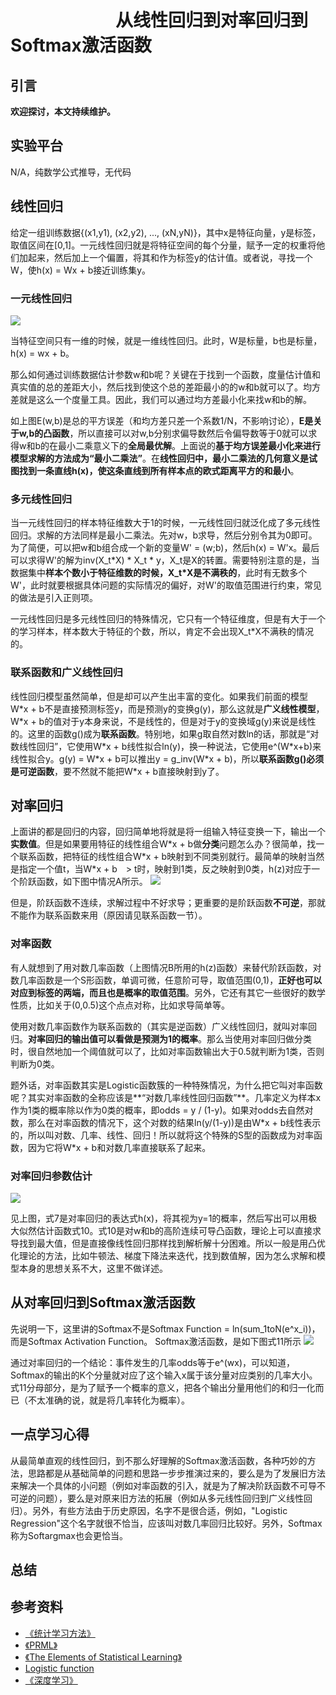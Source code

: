 # 　　　　　　从线性回归到对率回归到Softmax激活函数
## 引言


**欢迎探讨，本文持续维护。**



## 实验平台

N/A，纯数学公式推导，无代码



## 线性回归

给定一组训练数据{(x1,y1), (x2,y2), ..., (xN,yN)}，其中x是特征向量，y是标签，取值区间在[0,1]。一元线性回归就是将特征空间的每个分量，赋予一定的权重将他们加起来，然后加上一个偏置，将其和作为标签y的估计值。或者说，寻找一个W，使h(x) = Wx + b接近训练集y。

### 一元线性回归

![](images/104656.png)

当特征空间只有一维的时候，就是一维线性回归。此时，W是标量，b也是标量，h(x) = wx + b。

那么如何通过训练数据估计参数w和b呢？关键在于找到一个函数，度量估计值和真实值的总的差距大小，然后找到使这个总的差距最小的的w和b就可以了。均方差就是这么一个度量工具。因此，我们可以通过均方差最小化来找w和b的解。

如上图E(w,b)是总的平方误差（和均方差只差一个系数1/N，不影响讨论），**E是关于w,b的凸函数**，所以直接可以对w,b分别求偏导数然后令偏导数等于0就可以求得w和b的在最小二乘意义下的**全局最优解**。上面说的**基于均方误差最小化来进行模型求解的方法成为“最小二乘法”**。在**线性回归中，最小二乘法的几何意义是试图找到一条直线h(x)，使这条直线到所有样本点的欧式距离平方的和最小**。

### 多元线性回归

当一元线性回归的样本特征维数大于1的时候，一元线性回归就泛化成了多元线性回归。求解的方法同样是最小二乘法。先对w，b求导，然后分别令其为0即可。为了简便，可以把w和b组合成一个新的变量W' = (w;b)，然后h(x) = W'x。最后可以求得W'的解为inv(X_t\*X) \* X_t \* y，X_t是X的转置。需要特别注意的是，当数据集中**样本个数小于特征维数的时候，X_t\*X是不满秩的**，此时有无数多个W'，此时就要根据具体问题的实际情况的偏好，对W'的取值范围进行约束，常见的做法是引入正则项。

一元线性回归是多元线性回归的特殊情况，它只有一个特征维度，但是有大于一个的学习样本，样本数大于特征的个数，所以，肯定不会出现X_t\*X不满秩的情况的。

### 联系函数和广义线性回归

线性回归模型虽然简单，但是却可以产生出丰富的变化。如果我们前面的模型W\*x + b不是直接预测标签y，而是预测y的变换g(y)，那么这就是**广义线性模型**，W\*x + b的值对于y本身来说，不是线性的，但是对于y的变换域g(y)来说是线性的。这里的函数g()成为**联系函数**。特别地，如果g取自然对数ln的话，那就是“对数线性回归”，它使用W\*x + b线性拟合ln(y)，换一种说法，它使用e^(W\*x+b)来线性拟合y。g(y) = W\*x + b可以推出y = g_inv(W\*x + b)，所以**联系函数g()必须是可逆函数**，要不然就不能把W\*x + b直接映射到y了。

## 对率回归

上面讲的都是回归的内容，回归简单地将就是将一组输入特征变换一下，输出一个**实数值**。但是如果要用特征的线性组合W\*x + b做**分类**问题怎么办？很简单，找一个联系函数，把特征的线性组合W\*x + b映射到不同类别就行。最简单的映射当然是指定一个值t，当W\*x + b　> t时，映射到1类，反之映射到0类，h(z)对应于一个阶跃函数，如下图中情况A所示。
![](images/132651.png)

但是，阶跃函数不连续，求解过程中不好求导；更重要的是阶跃函数**不可逆**，那就不能作为联系函数来用（原因请见联系函数一节）。

### 对率函数

有人就想到了用对数几率函数（上图情况B所用的h(z)函数）来替代阶跃函数，对数几率函数是一个S形函数，单调可微，任意阶可导，取值范围(0,1)，**正好也可以对应到标签的两端，而且也是概率的取值范围**。另外，它还有其它一些很好的数学性质，比如关于(0,0.5)这个点点对称，比如求导简单等。

使用对数几率函数作为联系函数的（其实是逆函数）广义线性回归，就叫对率回归。**对率回归的输出值可以看做是预测为1的概率**。那么当使用对率回归做分类时，很自然地加一个阈值就可以了，比如对率函数输出大于0.5就判断为1类，否则判断为0类。

题外话，对率函数其实是Logistic函数簇的一种特殊情况，为什么把它叫对率函数呢？其实对率函数的全称应该是**“对数几率线性回归函数”**。几率定义为样本x作为1类的概率除以作为0类的概率，即odds = y / (1-y)。如果对odds去自然对数，那么在对率函数的情况下，这个对数的结果ln(y/(1-y))是由W\*x + b线性表示的，所以叫对数、几率、线性、回归！所以就将这个特殊的S型的函数成为对率函数，因为它将W\*x + b和对数几率直接联系了起来。

### 对率回归参数估计
![](images/150909.png)

见上图，式7是对率回归的表达式h(x)，将其视为y=1的概率，然后写出可以用极大似然估计函数式10。式10是对w和b的高阶连续可导凸函数，理论上可以直接求导找到最大值，但是直接像线性回归那样找到解析解十分困难。所以一般是用凸优化理论的方法，比如牛顿法、梯度下降法来迭代，找到数值解，因为怎么求解和模型本身的思想关系不大，这里不做详述。


## 从对率回归到Softmax激活函数
先说明一下，这里讲的Softmax不是Softmax Function = ln(sum_1toN(e^x_i))，而是Softmax Activation Function。
Softmax激活函数，是如下图式11所示
![](images/175045.png)

通过对率回归的一个结论：事件发生的几率odds等于e^(wx)，可以知道，Softmax的输出的K个分量就对应了这个输入x属于该分量对应类别的几率大小。式11分母部分，是为了赋予一个概率的意义，把各个输出分量用他们的和归一化而已（不太准确的说，就是将几率转化为概率）。

## 一点学习心得

从最简单直观的线性回归，到不那么好理解的Softmax激活函数，各种巧妙的方法，思路都是从基础简单的问题和思路一步步推演过来的，要么是为了发展旧方法来解决一个具体的小问题（例如对率函数的引入，就是为了解决阶跃函数不可导不可逆的问题），要么是对原来旧方法的拓展（例如从多元线性回归到广义线性回归）。另外，有些方法由于历史原因，名字不是很合适，例如，"Logistic Regression"这个名字就很不恰当，应该叫对数几率回归比较好。另外，Softmax称为Softargmax也会更恰当。

## 总结



## 参考资料

+ [《统计学习方法》](https://book.douban.com/subject/10590856/)
+ [《PRML》](https://www.douban.com/group/471521/)
+ [《The Elements of Statistical Learning》](https://book.douban.com/subject/3294335/)
+ [Logistic function](https://en.wikipedia.org/wiki/Logistic_function#cite_note-4)
+ [《深度学习》](https://book.douban.com/subject/27087503/)
